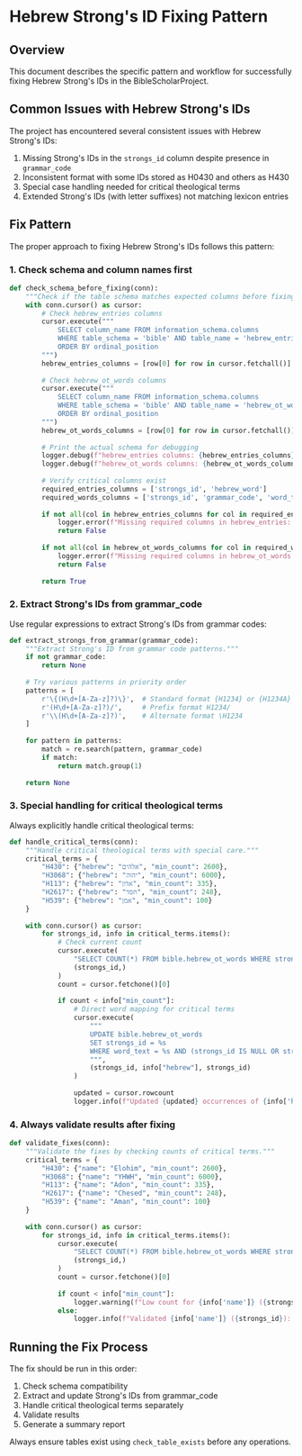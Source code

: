 # Hebrew Strong's ID Fixing Pattern

## Overview

This document describes the specific pattern and workflow for successfully fixing Hebrew Strong's IDs in the BibleScholarProject.

## Common Issues with Hebrew Strong's IDs

The project has encountered several consistent issues with Hebrew Strong's IDs:

1. Missing Strong's IDs in the `strongs_id` column despite presence in `grammar_code`
2. Inconsistent format with some IDs stored as H0430 and others as H430
3. Special case handling needed for critical theological terms
4. Extended Strong's IDs (with letter suffixes) not matching lexicon entries

## Fix Pattern

The proper approach to fixing Hebrew Strong's IDs follows this pattern:

### 1. Check schema and column names first

```python
def check_schema_before_fixing(conn):
    """Check if the table schema matches expected columns before fixing."""
    with conn.cursor() as cursor:
        # Check hebrew_entries columns
        cursor.execute("""
            SELECT column_name FROM information_schema.columns 
            WHERE table_schema = 'bible' AND table_name = 'hebrew_entries'
            ORDER BY ordinal_position
        """)
        hebrew_entries_columns = [row[0] for row in cursor.fetchall()]
        
        # Check hebrew_ot_words columns
        cursor.execute("""
            SELECT column_name FROM information_schema.columns 
            WHERE table_schema = 'bible' AND table_name = 'hebrew_ot_words'
            ORDER BY ordinal_position
        """)
        hebrew_ot_words_columns = [row[0] for row in cursor.fetchall()]
        
        # Print the actual schema for debugging
        logger.debug(f"hebrew_entries columns: {hebrew_entries_columns}")
        logger.debug(f"hebrew_ot_words columns: {hebrew_ot_words_columns}")
        
        # Verify critical columns exist
        required_entries_columns = ['strongs_id', 'hebrew_word'] 
        required_words_columns = ['strongs_id', 'grammar_code', 'word_text']
        
        if not all(col in hebrew_entries_columns for col in required_entries_columns):
            logger.error(f"Missing required columns in hebrew_entries: {required_entries_columns}")
            return False
            
        if not all(col in hebrew_ot_words_columns for col in required_words_columns):
            logger.error(f"Missing required columns in hebrew_ot_words: {required_words_columns}")
            return False
            
        return True
```

### 2. Extract Strong's IDs from grammar_code

Use regular expressions to extract Strong's IDs from grammar codes:

```python
def extract_strongs_from_grammar(grammar_code):
    """Extract Strong's ID from grammar code patterns."""
    if not grammar_code:
        return None
        
    # Try various patterns in priority order
    patterns = [
        r'\{(H\d+[A-Za-z]?)\}',  # Standard format {H1234} or {H1234A}
        r'(H\d+[A-Za-z]?)/',     # Prefix format H1234/
        r'\\(H\d+[A-Za-z]?)',    # Alternate format \H1234
    ]
    
    for pattern in patterns:
        match = re.search(pattern, grammar_code)
        if match:
            return match.group(1)
            
    return None
```

### 3. Special handling for critical theological terms

Always explicitly handle critical theological terms:

```python
def handle_critical_terms(conn):
    """Handle critical theological terms with special care."""
    critical_terms = {
        "H430": {"hebrew": "אלהים", "min_count": 2600},
        "H3068": {"hebrew": "יהוה", "min_count": 6000},
        "H113": {"hebrew": "אדון", "min_count": 335},
        "H2617": {"hebrew": "חסד", "min_count": 248},
        "H539": {"hebrew": "אמן", "min_count": 100}
    }
    
    with conn.cursor() as cursor:
        for strongs_id, info in critical_terms.items():
            # Check current count
            cursor.execute(
                "SELECT COUNT(*) FROM bible.hebrew_ot_words WHERE strongs_id = %s",
                (strongs_id,)
            )
            count = cursor.fetchone()[0]
            
            if count < info["min_count"]:
                # Direct word mapping for critical terms
                cursor.execute(
                    """
                    UPDATE bible.hebrew_ot_words
                    SET strongs_id = %s
                    WHERE word_text = %s AND (strongs_id IS NULL OR strongs_id != %s)
                    """,
                    (strongs_id, info["hebrew"], strongs_id)
                )
                
                updated = cursor.rowcount
                logger.info(f"Updated {updated} occurrences of {info['hebrew']} ({strongs_id})")
```

### 4. Always validate results after fixing

```python
def validate_fixes(conn):
    """Validate the fixes by checking counts of critical terms."""
    critical_terms = {
        "H430": {"name": "Elohim", "min_count": 2600},
        "H3068": {"name": "YHWH", "min_count": 6000},
        "H113": {"name": "Adon", "min_count": 335},
        "H2617": {"name": "Chesed", "min_count": 248},
        "H539": {"name": "Aman", "min_count": 100}
    }
    
    with conn.cursor() as cursor:
        for strongs_id, info in critical_terms.items():
            cursor.execute(
                "SELECT COUNT(*) FROM bible.hebrew_ot_words WHERE strongs_id = %s",
                (strongs_id,)
            )
            count = cursor.fetchone()[0]
            
            if count < info["min_count"]:
                logger.warning(f"Low count for {info['name']} ({strongs_id}): {count} < {info['min_count']}")
            else:
                logger.info(f"Validated {info['name']} ({strongs_id}): {count} occurrences")
```

## Running the Fix Process

The fix should be run in this order:

1. Check schema compatibility
2. Extract and update Strong's IDs from grammar_code
3. Handle critical theological terms separately
4. Validate results
5. Generate a summary report

Always ensure tables exist using `check_table_exists` before any operations. 